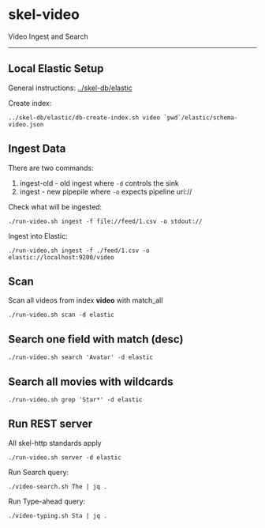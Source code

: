# skel-video

Video Ingest and Search

----

## Local Elastic Setup

General instructions: [../skel-db/elastic](../../skel-db/elastic)

Create index:

```
../skel-db/elastic/db-create-index.sh video `pwd`/elastic/schema-video.json
```

## Ingest Data

There are two commands:

1. ingest-old       - old ingest where ```-d``` controls the sink
2. ingest           - new pipepile where ```-o``` expects pipeline uri://

Check what will be ingested:

```
./run-video.sh ingest -f file://feed/1.csv -o stdout://
```

Ingest into Elastic:

```
./run-video.sh ingest -f ./feed/1.csv -o elastic://localhost:9200/video
```


## Scan

Scan all videos from index __video__ with match_all

```
./run-video.sh scan -d elastic
```

## Search one field with match (desc)

```
./run-video.sh search 'Avatar' -d elastic
```

## Search all movies with wildcards

```
./run-video.sh grep 'Star*' -d elastic
```

## Run REST server 

All skel-http standards apply

```
./run-video.sh server -d elastic
```

Run Search query:

```
./video-search.sh The | jq .
```

Run Type-ahead query:

```
./video-typing.sh Sta | jq .
```
